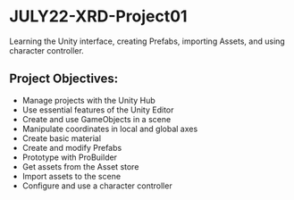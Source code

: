 # JULY22-XRD-Project01
Learning the Unity interface, creating Prefabs, importing Assets, and using character controller.

## Project Objectives:
- Manage projects with the Unity Hub
- Use essential features of the Unity Editor
- Create and use GameObjects in a scene
- Manipulate coordinates in local and global axes
- Create basic material
- Create and modify Prefabs
- Prototype with ProBuilder
- Get assets from the Asset store
- Import assets to the scene
- Configure and use a character controller
